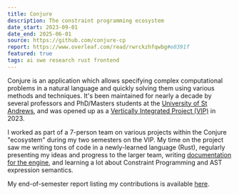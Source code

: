 ```yaml
---
title: Conjure
description: The constraint programming ecosystem
date_start: 2023-09-01
date_end: 2025-06-01
source: https://github.com/conjure-cp
report: https://www.overleaf.com/read/rwrckzhfqwbg#e0391f
featured: true
tags: ai swe research rust frontend
---
```

Conjure is an application which allows specifying complex computational problems in a natural language and quickly solving them using various methods and techniques. It's been maintained for nearly a decade by several professors and PhD/Masters students at the [University of St Andrews](https://www.st-andrews.ac.uk/), and was opened up as a [Vertically Integrated Project (VIP)](https://www.st-andrews.ac.uk/education/vip/) in 2023.

I worked as part of a 7-person team on various projects within the Conjure "ecosystem" during my two semesters on the VIP. My time on the project saw me writing tons of code in a newly-learned language (Rust), regularly presenting my ideas and progress to the larger team, writing [documentation for the engine](https://github.com/conjure-cp/conjure-oxide/wiki/Semantics-of-Rewriting-Expressions-with-Side%E2%80%90Effects), and learning a lot about Constraint Programming and AST expression semantics.

My end-of-semester report listing my contributions is available [here](https://www.overleaf.com/read/rwrckzhfqwbg#e0391f).
